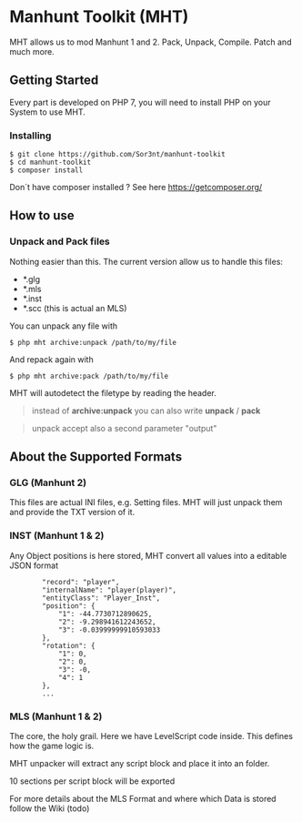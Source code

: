 # Manhunt Toolkit (MHT)

MHT allows us to mod Manhunt 1 and 2. Pack, Unpack, Compile. Patch and much more. 

## Getting Started

Every part is developed on PHP 7, you will need to install PHP on your System to use MHT.

### Installing


```
$ git clone https://github.com/Sor3nt/manhunt-toolkit
$ cd manhunt-toolkit
$ composer install
```

Don´t have composer installed ? See here https://getcomposer.org/


## How to use

### Unpack and Pack files

Nothing easier than this. The current version allow us to handle this files:

* *.glg
* *.mls
* *.inst
* *.scc (this is actual an MLS)


You can unpack any file with
```
$ php mht archive:unpack /path/to/my/file
```

And repack again with
```
$ php mht archive:pack /path/to/my/file
```

MHT will autodetect the filetype by reading the header.

> instead of **archive:unpack** you can also write **unpack** / **pack**

> unpack accept also a second parameter "output"

## About the Supported Formats

### GLG (Manhunt 2)
This files are actual INI files, e.g. Setting files. MHT will just unpack them and provide the TXT version of it.

### INST (Manhunt 1 & 2)
Any Object positions is here stored, MHT convert all values into a editable JSON format

```
        "record": "player",
        "internalName": "player(player)",
        "entityClass": "Player_Inst",
        "position": {
            "1": -44.7730712890625,
            "2": -9.298941612243652,
            "3": -0.03999999910593033
        },
        "rotation": {
            "1": 0,
            "2": 0,
            "3": -0,
            "4": 1
        },
        ...
```

### MLS (Manhunt 1 & 2)
The core, the holy grail. Here we have LevelScript code inside. This defines how the game logic is.

MHT unpacker will extract any script block and place it into an folder.

10 sections per script block will be exported

For more details about the MLS Format and where which Data is stored follow the Wiki (todo)


 